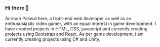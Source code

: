 ### Hi there 👋
Anirudh Paliwal here, a front-end web developer as well as an enthususiastic video gamer, with an equal interest in game development. 
I have created projects in HTML, CSS, javascript and currently creating projects using Bootstrap and React.
As per game development, i am currently creating projects using C# and Unity.
